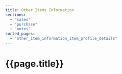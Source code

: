 ```yaml
---
title: Other Items Information
sections:
  - "sales"
  - "purchase"
  - "notes"
sorted_pages:
  - "other_item_information_item_profile_details"
---
```

# {{page.title}}

